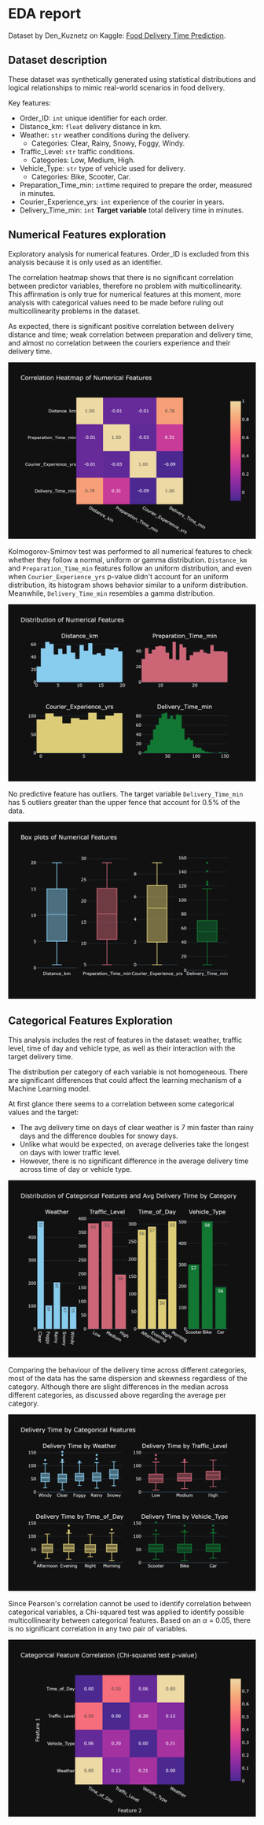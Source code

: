# EDA report

Dataset by Den_Kuznetz on Kaggle: [Food Delivery Time Prediction](https://www.kaggle.com/datasets/denkuznetz/food-delivery-time-prediction/data?select=Food_Delivery_Times.csv).

## Dataset description

These dataset was synthetically generated using statistical distributions and logical relationships to mimic real-world scenarios in food delivery.

Key features:

* Order_ID: `int` unique identifier for each order. 
* Distance_km: `float` delivery distance in km.
* Weather: `str` weather conditions during the delivery.
    * Categories: Clear, Rainy, Snowy, Foggy, Windy.
* Traffic_Level: `str` traffic conditions.
    * Categories: Low, Medium, High.
* Vehicle_Type: `str` type of vehicle used for delivery.
    * Categories: Bike, Scooter, Car.
* Preparation_Time_min: `int`time required to prepare the order, measured in minutes.
* Courier_Experience_yrs: `int` experience of the courier in years.
* Delivery_Time_min: `int` **Target variable** total delivery time in minutes.

## Numerical Features exploration

Exploratory analysis for numerical features. Order_ID is excluded from this analysis because it is only used as an identifier.

The correlation heatmap shows that there is no significant correlation between predictor variables, therefore no problem with multicollinearity. This affirmation is only true for numerical features at this moment, more analysis with categorical values need to be made before ruling out multicollinearity problems in the dataset.

As expected, there is significant positive correlation between delivery distance and time; weak correlation between preparation and delivery time, and almost no correlation between the couriers experience and their delivery time.

![Correlation Heatmap of Numerical Features](figures/heatmap_num.png)

Kolmogorov-Smirnov test was performed to all numerical features to check whether they follow a normal, uniform or gamma distribution. `Distance_km` and `Preparation_Time_min` features follow an uniform distribution, and even when `Courier_Experience_yrs` p-value didn't account for an uniform distribution, its histogram shows behavior similar to a uniform distribution. Meanwhile, `Delivery_Time_min` resembles a gamma distribution. 

![Distribution of Numerical Features](figures/distribution_num.png)

No predictive feature has outliers. The target variable `Delivery_Time_min` has 5 outliers greater than the upper fence that account for 0.5% of the data.

![Box Plot of Numerical Features](figures/boxplots_num.png)

## Categorical Features Exploration

This analysis includes the rest of features in the dataset: weather, traffic level, time of day and vehicle type, as well as their interaction with the target delivery time.

The distribution per category of each variable is not homogeneous. There are significant differences that could affect the learning mechanism of a Machine Learning model.

At first glance there seems to a correlation between some categorical values and the target:

* The avg delivery time on days of clear weather is 7 min faster than rainy days and the difference doubles for snowy days.
* Unlike what would be expected, on average deliveries take the longest on days with lower traffic level.
* However, there is no significant difference in the average delivery time across time of day or vehicle type.

![Distribution of Categorical Features and Avg Delivery Time by Category](figures/distribution_categ.png)

Comparing the behaviour of the delivery time across different categories, most of the data has the same dispersion and skewness regardless of the category. Although there are slight differences in the median across different categories, as discussed above regarding the average per category.

![Delivery Time by Categorical Features](figures/boxplots_categ.png)

Since Pearson's correlation cannot be used to identify correlation between categorical variables, a Chi-squared test was applied to identify possible multicollinearity between categorical features. Based on an $\alpha$ = 0.05, there is no significant correlation in any two pair of variables.

!['Categorical Feature Correlation (Chi-squared test p-value)](figures/heatmap_categ.png)